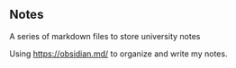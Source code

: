 ## Notes
A series of markdown files to store university notes

Using https://obsidian.md/ to organize and write my notes.
